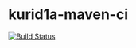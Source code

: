 # kurid1a-maven-ci
[![Build Status](https://travis-ci.org/kurid/kurid1a-maven-ci.svg)](https://travis-ci.org/kurid/kurid1a-maven-ci)
